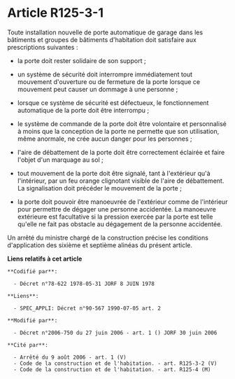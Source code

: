 # Article R125-3-1

Toute installation nouvelle de porte automatique de garage dans les bâtiments et groupes de bâtiments d'habitation doit
satisfaire aux prescriptions suivantes :

- la porte doit rester solidaire de son support ;

- un système de sécurité doit interrompre immédiatement tout mouvement d'ouverture ou de fermeture de la porte lorsque ce
mouvement peut causer un dommage à une personne ;

- lorsque ce système de sécurité est défectueux, le fonctionnement automatique de la porte doit être interrompu ;

- le système de commande de la porte doit être volontaire et personnalisé à moins que la conception de la porte ne permette
que son utilisation, même anormale, ne crée aucun danger pour les personnes ;

- l'aire de débattement de la porte doit être correctement éclairée et faire l'objet d'un marquage au sol ;

- tout mouvement de la porte doit être signalé, tant à l'extérieur qu'à l'intérieur, par un feu orange clignotant visible de
l'aire de débattement. La signalisation doit précéder le mouvement de la porte ;

- la porte doit pouvoir être manoeuvrée de l'extérieur comme de l'intérieur pour permettre de dégager une personne
accidentée. La manoeuvre extérieure est facultative si la pression exercée par la porte est telle qu'elle ne fait pas
obstacle au dégagement de la personne accidentée.

Un arrêté du ministre chargé de la construction précise les conditions d'application des sixième et septième alinéas du
présent article.

**Liens relatifs à cet article**

	**Codifié par**:

	  - Décret n°78-622 1978-05-31 JORF 8 JUIN 1978

	**Liens**:

	  - SPEC_APPLI: Décret n°90-567 1990-07-05 art. 2

	**Modifié par**:

	  - Décret n°2006-750 du 27 juin 2006 - art. 1 () JORF 30 juin 2006

	**Cité par**:

	  - Arrêté du 9 août 2006 - art. 1 (V)
	  - Code de la construction et de l'habitation. - art. R125-3-2 (V)
	  - Code de la construction et de l'habitation. - art. R125-4 (M)
